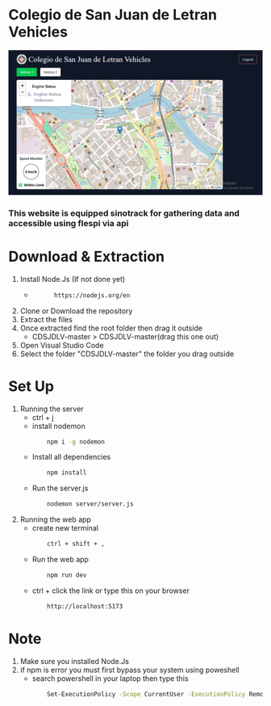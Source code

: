 # Colegio de San Juan de Letran Vehicles

![cdDemo](./src/components/dashboard/images/screenDemo.png)

### This website is equipped sinotrack for gathering data and accessible using flespi via api

# Download & Extraction

1. Install Node.Js (If not done yet)
    * ```bash
            https://nodejs.org/en
        ```
2. Clone or Download the repository
3. Extract the files
4. Once extracted find the root folder then drag it outside
    * CDSJDLV-master > CDSJDLV-master(drag this one out)
5. Open Visual Studio Code
6. Select the folder "CDSJDLV-master" the folder you drag outside


# Set Up
1. Running the server
    * ctrl + j
    * install nodemon
        ```bash
            npm i -g nodemon
        ```
    * Install all dependencies
        ```bash
            npm install
        ```
    * Run the server.js
        ```bash
            nodemon server/server.js
        ``` 
2. Running the web app
    * create new terminal 
        ```bash 
            ctrl + shift + ,
        ```
    * Run the web app
        ```bash
            npm run dev
        ```
    * ctrl + click the link or type this on your browser
        ```bash
            http://localhost:5173
        ```

# Note
1. Make sure you installed Node.Js
2. if npm is error you must first bypass your system using poweshell
    * search powershell in your laptop then type this
        ```bash
            Set-ExecutionPolicy -Scope CurrentUser -ExecutionPolicy RemoteSigned
        ```
